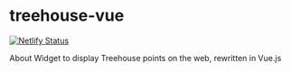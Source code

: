 # treehouse-vue
[![Netlify Status](https://api.netlify.com/api/v1/badges/b90086ac-ae8a-46f0-8e29-f91a44508f4f/deploy-status)](https://app.netlify.com/sites/treehouse-vue/deploys)

About Widget to display Treehouse points on the web, rewritten in Vue.js
